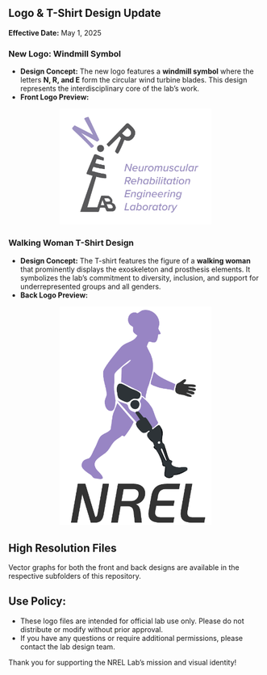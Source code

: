 ## Logo \& T-Shirt Design Update

**Effective Date:** May 1, 2025

### New Logo: Windmill Symbol

- **Design Concept:**
The new logo features a **windmill symbol** where the letters **N, R, and E** form the circular wind turbine blades. This design represents the interdisciplinary core of the lab’s work.
- **Front Logo Preview:**

<p align="center">
  <img src="front_logo.png" alt="NREL Windmill Logo" width="300"/>
</p>


### Walking Woman T-Shirt Design

- **Design Concept:**
The T-shirt features the figure of a **walking woman** that prominently displays the exoskeleton and prosthesis elements. It symbolizes the lab’s commitment to diversity, inclusion, and support for underrepresented groups and all genders.
- **Back Logo Preview:**

<p align="center">
  <img src="back_logo.png" alt="Walking Woman T-shirt Design" width="300"/>
</p>


## High Resolution Files
Vector graphs for both the front and back designs are available in the respective subfolders of this repository.

## Use Policy:
- These logo files are intended for official lab use only. Please do not distribute or modify without prior approval.
- If you have any questions or require additional permissions, please contact the lab design team.

Thank you for supporting the NREL Lab’s mission and visual identity!

